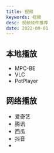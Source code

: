 ```yaml
---
title: 视频
keywords: 视频
desc: 视频软件推荐
date: 2022-09-01
---
```


## 本地播放

* MPC-BE
* VLC
* PotPlayer

## 网络播放

* 爱奇艺
* 腾讯
* 西瓜
* 抖音
* 

